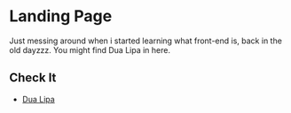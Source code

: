 
# Landing Page

Just messing around when i started learning what front-end is, back in the old dayzzz. 
You might find Dua Lipa in here.




## Check It

 - [Dua Lipa](https://denaldm.github.io/startup-of-the-month/)
